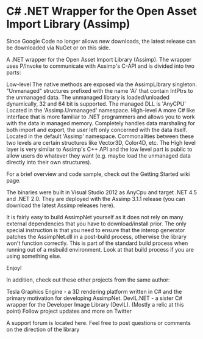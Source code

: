 # C# .NET Wrapper for the Open Asset Import Library (Assimp)

Since Google Code no longer allows new downloads, the latest release can be downloaded via NuGet or on this side.

A .NET wrapper for the Open Asset Import Library (Assimp). The wrapper uses P/Invoke to communicate with Assimp's C-API and is divided into two parts:

Low-level
The native methods are exposed via the AssimpLibrary singleton.
"Unmanaged" structures prefixed with the name 'Ai' that contain IntPtrs to the unmanaged data.
The unmanaged library is loaded/unloaded dynamically, 32 and 64 bit is supported. The managed DLL is 'AnyCPU'
Located in the 'Assimp.Unmanaged' namespace.
High-level
A more C# like interface that is more familiar to .NET programmers and allows you to work with the data in managed memory.
Completely handles data marshaling for both import and export, the user left only concerned with the data itself.
Located in the default 'Assimp' namespace.
Commonalities between these two levels are certain structures like Vector3D, Color4D, etc. The High level layer is very similar to Assimp's C++ API and the low level part is public to allow users do whatever they want (e.g. maybe load the unmanaged data directly into their own structures).

For a brief overview and code sample, check out the Getting Started wiki page.

The binaries were built in Visual Studio 2012 as AnyCpu and target .NET 4.5 and .NET 2.0. They are deployed with the Assimp 3.1.1 release (you can download the latest Assimp releases here).

It is fairly easy to build AssimpNet yourself as it does not rely on many external dependencies that you have to download/install prior. The only special instruction is that you need to ensure that the interop generator patches the AssimpNet.dll in a post-build process, otherwise the library won't function correctly. This is part of the standard build process when running out of a msbuild environment. Look at that build process if you are using something else.

Enjoy!

In addition, check out these other projects from the same author:

Tesla Graphics Engine - a 3D rendering platform written in C# and the primary motivation for developing AssimpNet.
DevIL.NET - a sister C# wrapper for the Developer Image Library (DevIL). (Mostly a relic at this point)
Follow project updates and more on Twitter

A support forum is located here. Feel free to post questions or comments on the direction of the library
